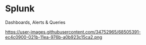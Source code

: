 # Splunk
Dashboards, Alerts &amp; Queries  

https://user-images.githubusercontent.com/34752965/68505391-ec4c0900-021b-11ea-976b-a0b923c15ca2.png
